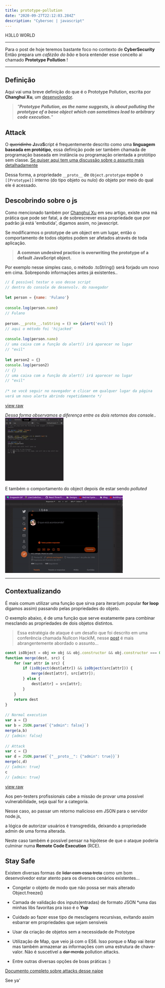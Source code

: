 ```yaml
---
title: prototype-pollution
date: "2020-09-27T22:12:03.284Z"
description: "Cybersec | javascript"
---
```


H3LL0 W0RLD

---

Para o post de hoje teremos bastante foco no contexto de **CyberSecurity**
Então prepara um *cafézão do bão* e bora entender esse conceito aí chamado **Prototype Pollution** !

---

## Definição

Aqui vai uma breve definição do que é o Prototype Pollution, escrita por **Changhui Xu**, um [desenvolvedor](https://github.com/changhuixu "changhuixu").

> _"**Prototype Pollution, as the name suggests, is about polluting the prototype of a base object which can sometimes lead to arbitrary code execution.**"_

## Attack

O ~~queridinho~~ **J**ava**S**cript é frequentemente descrito como uma **linguagem baseada em protótipo**, essa definição pode ser também chamada de programação baseada em instância ou programação orientada a protótipo sem classe. [Se quiser aqui tem uma discussão sobre o assunto mais detalhadamente](https://qastack.com.br/programming/186244/what-does-it-mean-that-javascript-is-a-prototype-based-language)

Dessa forma, a propriedade ```__proto__``` de ```Object.prototype``` expõe o ```[[Prototype]]``` interno (do tipo objeto ou nulo) do objeto por meio do qual ele é acessado.

## Descobrindo sobre o js

Como mencionado também por [Changhui Xu](https://github.com/changhuixu "changhuixu") em seu artigo, existe uma má prática que pode ser fatal, a de sobrescrever essa propriedade que por padrão já está 'embutida', digamos assim, no javascript.

Se modificarmos o prototype de um object em um lugar, então o comportamento de todos objetos podem ser afetados através de toda aplicação.

> **A common undesired practice is overwriting the prototype of a default JavaScript object.**

Por exemplo nesse simples caso, o método .toString() será forjado um novo em cima. Sobrepondo informações antes já existentes..

```js
// É possível testar o uso desse script
// dentro do console de desenvolv. do navegador

let person = {name: 'Fulano'}

console.log(person.name)
// Fulano

person.__proto__.toString = () => {alert('evil')}
// aqui o método foi 'hijacked'

console.log(person.name)
// uma caixa com a função do alert() irá aparecer no lugar
// "evil"

let person2 = {}
console.log(person2)
// {}
// uma caixa com a função do alert() irá aparecer no lugar
// "evil"

/* se você seguir no navegador e clicar em qualquer lugar da página
verá um novo alerta abrindo repetidamente */
```

[view raw](https://gist.githubusercontent.com/changhuixu/5602bce32586a91c268a4a202d3ee9c8/raw/78ccc82705ef49d0be239b0c13ae1e6540fc8c25/prototype-pollution-1.ts)

_Dessa forma observamos a diferença entre os dois retornos dos console.._
![dev-t00ls](./dev-tools.gif)

E também o comportamento do object depois de estar sendo *polluted*

![behav-i0r](./evil.gif)

---

## Contextualizando

É mais comum utilizar uma função que sirva para iterar(um popular **for loop** digamos assim) passando pelas propriedades do objeto.

O exemplo abaixo, é de uma função que serve exatamente para combinar mesclando as propriedades de dois objetos distintos.

> Essa estratégia de ataque é um desafio que foi descrito em uma conferência chamada Nullcon HackIM, nesse [post](https://blog.0daylabs.com/2019/02/15/prototype-pollution-javascript/) é mais abrangentemente abordado o assunto...

```js
const isObject = obj => obj && obj.constructor && obj.constructor === Object;
function merge(dest, src) {
    for (var attr in src) {
        if (isObject(dest[attr]) && isObject(src[attr])) {
            merge(dest[attr], src[attr]);
        } else {
            dest[attr] = src[attr];
        }
    }
    return dest
}

// Normal execution
var a = {}
var b = JSON.parse(`{"admin": false}`)
merge(a,b)
// {admin: false}

// Attack
var c = {}
var d = JSON.parse(`{"__proto__": {"admin": true}}`)
merge(c,d)
// {admin: true}
c
// {admin: true}
```

[view raw](https://gist.githubusercontent.com/changhuixu/0d4a12a4f72db2cf48a21157ba8a2997/raw/86351a467c1b518c2f4e26a4dee41a57c700af90/vulerable-merge.ts)

Aos pen-testers profissionais cabe a missão de provar uma possível vulnerabilidade, seja qual for a categoria.

Nesse caso, ao passar um retorno malicioso em JSON para o servidor node.js,

a lógica de autorizar usuários é transgredida, deixando a propriedade admin de uma forma alterada.

Neste caso também é possível pensar na hipótese de que o ataque poderia culminar numa **Remote Code Execution** (RCE).

## Stay Safe

Existem diversas formas de ~~lidar com essa treta~~ como um bom desenvolvedor estar atento para os diversos cenários existentes...

- Congelar o objeto de modo que não possa ser mais alterado Object.freeze()

- Camada de validação dos inputs(entradas) de formato JSON *uma das minhas libs favoritas pra isso é o **Yup**

- Cuidado ao fazer esse tipo de mesclagens recursivas, evitando assim esbarrar em propriedades que sejam sensíveis

- Usar da criação de objetos sem a necessidade de Prototype

- Utilização de Map, que veio já com o ES6. Isso porque o Map vai iterar mas também armazenar as informações com uma estrutura de chave-valor. Não é suscetível a ~~dar merda~~ pollution attacks.

- Entre outras diversas opções de boas práticas :)

[Documento completo sobre attacks desse naipe](https://github.com/HoLyVieR/prototype-pollution-nsec18/blob/master/paper/JavaScript_prototype_pollution_attack_in_NodeJS.pdf)

See ya'
